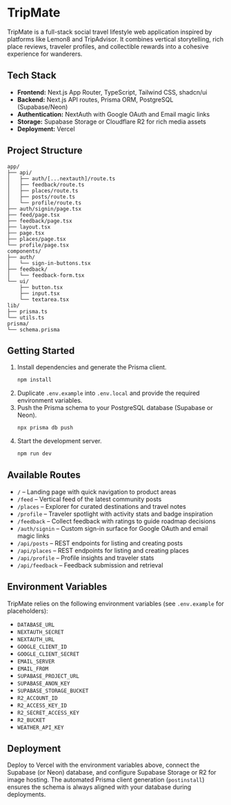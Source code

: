 # TripMate

TripMate is a full-stack social travel lifestyle web application inspired by platforms like Lemon8 and TripAdvisor. It combines vertical storytelling, rich place reviews, traveler profiles, and collectible rewards into a cohesive experience for wanderers.

## Tech Stack
- **Frontend:** Next.js App Router, TypeScript, Tailwind CSS, shadcn/ui
- **Backend:** Next.js API routes, Prisma ORM, PostgreSQL (Supabase/Neon)
- **Authentication:** NextAuth with Google OAuth and Email magic links
- **Storage:** Supabase Storage or Cloudflare R2 for rich media assets
- **Deployment:** Vercel

## Project Structure
```
app/
├── api/
│   ├── auth/[...nextauth]/route.ts
│   ├── feedback/route.ts
│   ├── places/route.ts
│   ├── posts/route.ts
│   └── profile/route.ts
├── auth/signin/page.tsx
├── feed/page.tsx
├── feedback/page.tsx
├── layout.tsx
├── page.tsx
├── places/page.tsx
└── profile/page.tsx
components/
├── auth/
│   └── sign-in-buttons.tsx
├── feedback/
│   └── feedback-form.tsx
└── ui/
    ├── button.tsx
    ├── input.tsx
    └── textarea.tsx
lib/
├── prisma.ts
└── utils.ts
prisma/
└── schema.prisma
```

## Getting Started
1. Install dependencies and generate the Prisma client.
   ```bash
   npm install
   ```
2. Duplicate `.env.example` into `.env.local` and provide the required environment variables.
3. Push the Prisma schema to your PostgreSQL database (Supabase or Neon).
   ```bash
   npx prisma db push
   ```
4. Start the development server.
   ```bash
   npm run dev
   ```

## Available Routes
- `/` – Landing page with quick navigation to product areas
- `/feed` – Vertical feed of the latest community posts
- `/places` – Explorer for curated destinations and travel notes
- `/profile` – Traveler spotlight with activity stats and badge inspiration
- `/feedback` – Collect feedback with ratings to guide roadmap decisions
- `/auth/signin` – Custom sign-in surface for Google OAuth and email magic links
- `/api/posts` – REST endpoints for listing and creating posts
- `/api/places` – REST endpoints for listing and creating places
- `/api/profile` – Profile insights and traveler stats
- `/api/feedback` – Feedback submission and retrieval

## Environment Variables
TripMate relies on the following environment variables (see `.env.example` for placeholders):
- `DATABASE_URL`
- `NEXTAUTH_SECRET`
- `NEXTAUTH_URL`
- `GOOGLE_CLIENT_ID`
- `GOOGLE_CLIENT_SECRET`
- `EMAIL_SERVER`
- `EMAIL_FROM`
- `SUPABASE_PROJECT_URL`
- `SUPABASE_ANON_KEY`
- `SUPABASE_STORAGE_BUCKET`
- `R2_ACCOUNT_ID`
- `R2_ACCESS_KEY_ID`
- `R2_SECRET_ACCESS_KEY`
- `R2_BUCKET`
- `WEATHER_API_KEY`

## Deployment
Deploy to Vercel with the environment variables above, connect the Supabase (or Neon) database, and configure Supabase Storage or R2 for image hosting. The automated Prisma client generation (`postinstall`) ensures the schema is always aligned with your database during deployments.
